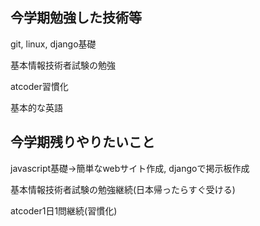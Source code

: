 ## 今学期勉強した技術等
git, linux, django基礎

基本情報技術者試験の勉強

atcoder習慣化

基本的な英語
## 今学期残りやりたいこと
javascript基礎→簡単なwebサイト作成, djangoで掲示板作成

基本情報技術者試験の勉強継続(日本帰ったらすぐ受ける)

atcoder1日1問継続(習慣化)